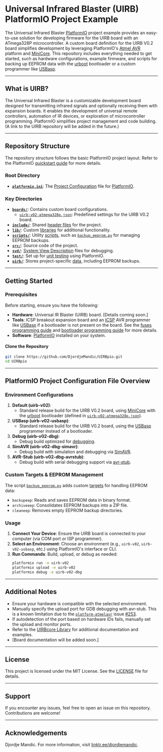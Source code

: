 # Universal Infrared Blaster (UIRB) PlatformIO Project Example

The Universal Infrared Blaster [PlatformIO](https://platformio.org/) project example provides an easy-to-use solution for developing firmware for the UIRB board with an ATmega328P microcontroller. A custom board definition for the UIRB V0.2 board simplifies development by leveraging PlatformIO's [Atmel AVR](https://docs.platformio.org/en/latest/platforms/atmelavr.html) platform and [MiniCore](https://github.com/MCUdude/MiniCore/blob/master/PlatformIO.md). This repository includes everything needed to get started, such as hardware configurations, example firmware, and scripts for backing up EEPROM data with the [urboot](https://github.com/stefanrueger/urboot) bootloader or a custom programmer like [USBasp](https://www.fischl.de/usbasp/).

---

## What is UIRB?

The Universal Infrared Blaster is a customizable development board designed for transmitting infrared signals and optionally receiving them with expansion boards. It enables the development of universal remote controllers, automation of IR devices, or exploration of microcontroller programming. PlatformIO simplifies project management and code building. (A link to the UIRB repository will be added in the future.)

---

## Repository Structure

The repository structure follows the basic PlatformIO project layout. Refer to the PlatformIO [quickstart guide](https://docs.platformio.org/en/latest/core/quickstart.html) for more details.

### Root Directory

- **[`platformio.ini`](./platformio.ini)**: The [Project Configuration](https://docs.platformio.org/en/latest/projectconf/index.html#projectconf) file for [PlatformIO](https://platformio.org/).

### Key Directories

- **[`boards/`](./boards/)**: Contains custom board configurations.
  - [`uirb-v02-atmega328p.json`](./boards/uirb-v02-atmega328p.json): Predefined settings for the UIRB V0.2 board.
- **[`include/`](./include/)**: Shared [header files](./include/README.md) for the project.
- **[`lib/`](./lib/)**: Custom [libraries](./lib/README.md) for additional functionality.
- **[`scripts/`](./scripts/)**: Utility [scripts](./scripts/README.md), such as [`backup_eeprom.py`](./scripts/pio/backup_eeprom.py) for managing EEPROM backups.
- **[`src/`](./src/)**: Source code of the project.
- **[`svd/`](./svd/)**: [System View Description](./svd/README.md) files for debugging.
- **[`test/`](./test/)**: Set up for [unit testing](./test/README.md) using PlatformIO.
- **[`uirb/`](./uirb/)**: Stores project-specific [data](./uirb/README.md), including EEPROM backups.

---

## Getting Started

### Prerequisites

Before starting, ensure you have the following:

- **Hardware**: Universal IR Blaster (UIRB) board. [Details coming soon.]
- **Tools**: ICSP breakout expansion board and an [ICSP](https://en.wikipedia.org/wiki/In-system_programming) AVR programmer like [USBasp](https://www.fischl.de/usbasp/) if a bootloader is not present on the board. See the [fuses programming guide](https://docs.platformio.org/en/latest/platforms/atmelavr.html#fuses-programming) and [bootloader programming guide](https://docs.platformio.org/en/latest/platforms/atmelavr.html#bootloader-programming) for more details.
- **Software**: [PlatformIO](https://platformio.org/) installed on your system.

#### Clone the Repository

```bash
git clone https://github.com/DjordjeMandic/UIRBpio.git
cd UIRBpio
```

---

## PlatformIO Project Configuration File Overview

### Environment Configurations

1. **Default (uirb-v02)**:
   - Standard release build for the UIRB V0.2 board, using [MiniCore](https://github.com/MCUdude/MiniCore/blob/master/PlatformIO.md) with the [urboot](https://github.com/stefanrueger/urboot) bootloader (defined in [`uirb-v02-atmega328p.json`](./boards/uirb-v02-atmega328p.json)).
2. **USBasp (uirb-v02-usbasp)**:
   - Standard release build for the UIRB V0.2 board, using the [USBasp](https://www.fischl.de/usbasp/) programmer instead of a bootloader.
3. **Debug (uirb-v02-dbg)**:
   - Debug build optimized for [debugging](https://docs.platformio.org/en/latest/plus/debugging.html).
4. **SimAVR (uirb-v02-dbg-simavr)**:
   - Debug build with simulation and debugging via [SimAVR](https://docs.platformio.org/en/latest/plus/debug-tools/simavr.html#debugging-tool-simavr).
5. **AVR-Stub (uirb-v02-dbg-avrstub)**:
   - Debug build with serial debugging support via [avr-stub](https://docs.platformio.org/en/latest/plus/debug-tools/avr-stub.html#debugging-tool-avr-stub).

### Custom Targets & EEPROM Management

The script [`backup_eeprom.py`](./scripts/pio/backup_eeprom.py) adds custom [targets](https://docs.platformio.org/en/latest/projectconf/sections/env/options/build/targets.html) for handling EEPROM data:

- `backupeep`: Reads and saves EEPROM data in binary format.
- `archiveeep`: Consolidates EEPROM backups into a ZIP file.
- `cleaneep`: Removes empty EEPROM backup directories.

### Usage

1. **Connect Your Device**: Ensure the UIRB board is connected to your computer (via COM port or ISP programmer).
2. **Select an Environment**: Choose an environment (e.g., `uirb-v02`, `uirb-v02-usbasp`, etc.) using PlatformIO's interface or CLI.
3. **Run Commands**: Build, upload, or debug as needed:
   ```bash
   platformio run -e uirb-v02
   platformio upload -e uirb-v02
   platformio debug -e uirb-v02-dbg
   ```

---

## Additional Notes

- Ensure your hardware is compatible with the selected environment.
- Manually specify the upload port for GDB debugging with avr-stub. This is a known limitation due to the [`platform-atmelavr`](https://github.com/platformio/platform-atmelavr) issue [#253](https://github.com/platformio/platform-atmelavr/issues/253).
- If autodetection of the port based on hardware IDs fails, manually set the upload and monitor ports.
- Refer to the [UIRBcore Library](https://github.com/DjordjeMandic/UIRBcorelib) for additional documentation and examples.
- [Board documentation will be added soon.]

---

## License

This project is licensed under the MIT License. See the [LICENSE](./LICENSE) file for details.

---

## Support

If you encounter any issues, feel free to open an issue on this repository. Contributions are welcome!

---

## Acknowledgements

Djordje Mandic. For more information, visit [linktr.ee/djordjemandic](https://linktr.ee/djordjemandic).

